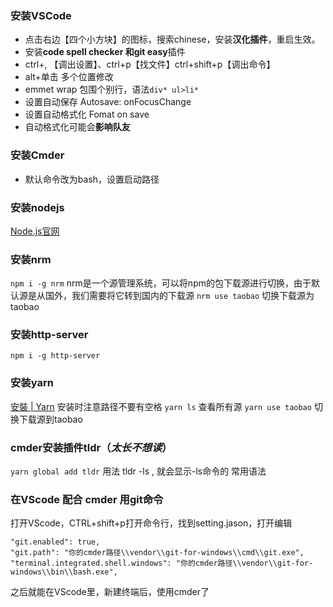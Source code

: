 ### 安装VSCode
 + 点击右边【四个小方块】的图标，搜索chinese，安装**汉化插件**，重启生效。
+ 安装**code spell checker 和git easy**插件
+ ctrl+, 【调出设置】、ctrl+p【找文件】ctrl+shift+p【调出命令】
+ alt+单击 多个位置修改
+ emmet wrap 包围个别行，语法`div* ul>li*`
+ 设置自动保存  Autosave: onFocusChange
+ 设置自动格式化 Fomat on save
+ 自动格式化可能会**影响队友**
### 安装Cmder
+ 默认命令改为bash，设置启动路径
### 安装nodejs
[Node.js官网](https://nodejs.org/en/)
### 安装nrm
`npm i -g nrm`
nrm是一个源管理系统，可以将npm的包下载源进行切换，由于默认源是从国外，我们需要将它转到国内的下载源
`nrm use taobao`
切换下载源为taobao
### 安装http-server
`npm i -g http-server`
### 安装yarn
[安裝 | Yarn](https://classic.yarnpkg.com/zh-Hant/docs/install#windows-stable)
安装时注意路径不要有空格
`yarn ls` 查看所有源
`yarn use taobao`  切换下载源到taobao
### cmder安装插件tldr（*太长不想读*）
`yarn global add tldr`
用法 tldr -ls , 就会显示-ls命令的 常用语法
### 在VScode 配合 cmder 用git命令
打开VScode，CTRL+shift+p打开命令行，找到setting.jason，打开编辑
```
"git.enabled": true,
"git.path": "你的cmder路径\\vendor\\git-for-windows\\cmd\\git.exe",
"terminal.integrated.shell.windows": "你的cmder路径\\vendor\\git-for-windows\\bin\\bash.exe",
```
之后就能在VScode里，新建终端后，使用cmder了